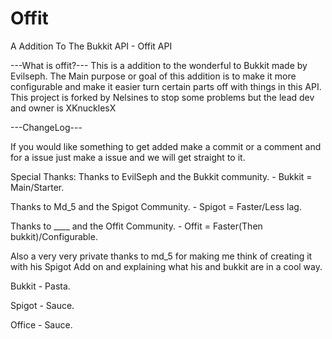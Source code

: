 Offit
=====

A Addition To The Bukkit API - Offit API

---What is offit?---
This is a addition to the wonderful to Bukkit made by Evilseph. The Main purpose or goal of this addition is to make it
more configurable and make it easier turn certain parts off with things in this API. This project is forked by Nelsines 
to stop some problems but the lead dev and owner is XKnucklesX

---ChangeLog---






If you would like something to get added make a commit or a comment and for a issue just make a issue and we will get 
straight to it.


Special Thanks:
Thanks to EvilSeph and the Bukkit community. - Bukkit = Main/Starter.

Thanks to Md_5 and the Spigot Community.     - Spigot = Faster/Less lag.

Thanks to ____ and the Offit Community.      - Offit =  Faster(Then bukkit)/Configurable.                          

Also a very very private thanks to md_5 for making me think of creating it with his Spigot Add on and explaining what his
and bukkit are in a cool way.

Bukkit - Pasta.

Spigot - Sauce.

Office - Sauce.




